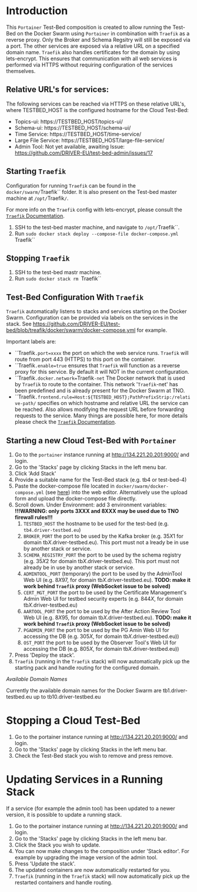 # Introduction

This `Portainer` Test-Bed composition is created to allow running the Test-Bed on the Docker Swarm using `Portainer` in combination with `Traefik` as a reverse proxy. Only the Broker and Schema Regsitry will still be exposed via a port. The other services are exposed via a relative URL on a specified domain name. `Traefik` also handles certificates for the domain by using lets-encrypt. This ensures that communication with all web services is performed via HTTPS without requiring configuration of the services themselves.

## Relative URL's for services:

The following services can be reached via HTTPS on these relative URL's, where TESTBED_HOST is the configured hostname for the Cloud Test-Bed:

* Topics-ui: https://TESTBED_HOST/topics-ui/
* Schema-ui: https://TESTBED_HOST/schema-ui/
* Time Service: https://TESTBED_HOST/time-service/
* Large File Service: https://TESTBED_HOST/large-file-service/
* Admin Tool: Not yet available, awaiting Issue: https://github.com/DRIVER-EU/test-bed-admin/issues/17

## Starting `Traefik`

Configuration for running `Traefik` can be found in the `docker/swarm/`Traefik`` folder. It is also present on the Test-bed master machine at `/opt/`Traefik`/`.

For more info on the `Traefik` config with lets-encrypt, please consult the [`Traefik` Documentation](https://docs.`Traefik`.io/user-guide/docker-and-lets-encrypt/).

1. SSH to the test-bed master machine, and navigate to `/opt/`Traefik``.
2. Run `sudo docker stack deploy --compose-file docker-compose.yml `Traefik``

## Stopping `Traefik`

1. SSH to the test-bed mastr machine.
2. Run `sudo docker stack rm `Traefik``

## Test-Bed Configuration With `Traefik`

`Traefik` automatically listens to stacks and services starting on the Docker Swarm. Configuration can be provided via labels on the services in the stack. See https://github.com/DRIVER-EU/test-bed/blob/treafik/docker/swarm/docker-compose.yml for example.

Important labels are:

* ``Traefik`.port=xxxx` the port on which the web service runs. `Traefik` will route from port 443 (HTTPS) to this port on the container.
* ``Traefik`.enable=true` ensures that `Traefik` will function as a reverse proxy for this service. By default it will NOT in the current configuration.
* ``Traefik`.docker.network=`Traefik`-net` The Docker network that is used by `Traefik` to route to the container. This network '`Traefik`-net' has been predefined and is already present for the Docker Swarm at TNO.
* ``Traefik`.frontend.rule=Host:${TESTBED_HOST};PathPrefixStrip:/relative-path/` specifies on which hostname and relative URL the service can be reached. Also allows modifying the request URL before forwarding requests to the service.  Many things are possible here, for more details please check the [`Traefik` Documentation](https://docs.`Traefik`.io/basics/#frontends).

## Starting a new Cloud Test-Bed with `Portainer`

1. Go to the `portainer` instance running at http://134.221.20.201:9000/ and login.
2. Go to the 'Stacks' page by clicking Stacks in the left menu bar.
3. Click 'Add Stack'
4. Provide a suitable name for the Test-Bed stack (e.g. tb4 or test-bed-4)
5. Paste the docker-compose file located in `docker/swarm/docker-compose.yml` (see [here](https://github.com/DRIVER-EU/test-bed/blob/treafik/docker/swarm/docker-compose.yml)) into the web editor. Alternatively use the upload form and upload the docker-compose file directly.
6. Scroll down. Under Environment: add 3 environment variables: **!!!WARNING: only ports 3XXX and 8XXX may be used due to TNO firewall rules!!!**
   1. `TESTBED_HOST` the hostname to be used for the test-bed (e.g. `tb4.driver-testbed.eu`)
   2. `BROKER_PORT` the port to be used by the Kafka broker (e.g. 35*X*1 for domain tb*X*.driver-testbed.eu). This port must not a lready be in use by another stack or service.
   3. `SCHEMA_REGISTRY_PORT` the port to be used by the schema registry (e.g. 35*X*2 for domain tb*X*.driver-testbed.eu). This port must not already be in use by another stack or service.
   4. `ADMINTOOL_PORT` (temporary) the port to be used by the AdminTool Web UI (e.g. 8*X*97, for domain tb*X*.driver-testbed.eu). **TODO: make it work behind `Traefik` proxy (WebSocket issue to be solved)**
   5. `CERT_MGT_PORT` the port to be used by the Certificate Management's Admin Web UI for testbed security experts (e.g. 844*X*, for domain tb*X*.driver-testbed.eu)
   6. `AARTOOL_PORT` the port to be used by the After Action Review Tool Web UI (e.g. 8*X*95, for domain tb*X*.driver-testbed.eu). **TODO: make it work behind `Traefik` proxy (WebSocket issue to be solved)**
   7. `PGADMIN_PORT` the port to be used by the PG Amin Web UI for accessing the DB (e.g. 305*X*, for domain tb*X*.driver-testbed.eu))
   8. `OST_PORT` the port to be used by the Observer Tool's Web UI for accessing the DB (e.g. 805*X*, for domain tb*X*.driver-testbed.eu))
7. Press 'Deploy the stack'.
8. `Traefik` (running in the `Traefik` stack) will now automatically pick up the starting pack and handle routing for the configured domain.

*Available Domain Names*

Currently the available domain names for the Docker Swarm are tb1.driver-testbed.eu up to tb10.driver-testbed.eu

# Stopping a Cloud Test-Bed

1. Go to the portainer instance running at http://134.221.20.201:9000/ and login.
2. Go to the 'Stacks' page by clicking Stacks in the left menu bar.
3. Check the Test-Bed stack you wish to remove and press remove.

# Updating Services in a Running Stack

If a service (for example the admin tool) has been updated to a newer version, it is possible to update a running stack.

1. Go to the portainer instance running at http://134.221.20.201:9000/ and login.
2. Go to the 'Stacks' page by clicking Stacks in the left menu bar.
3. Click the Stack you wish to update.
4. You can now make changes to the composition under 'Stack editor'. For example by upgrading the image version of the admin tool.
5. Press 'Update the stack'.
6. The updated containers are now automatically restarted for you.
7. `Traefik` (running in the `Traefik` stack) will now automatically pick up the restarted containers and handle routing.
